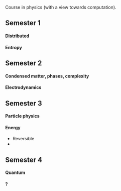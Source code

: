 Course in physics (with a view towards computation).

## Semester 1

#### Distributed

#### Entropy


## Semester 2

#### Condensed matter, phases, complexity


#### Electrodynamics



## Semester 3

#### Particle physics


#### Energy

* Reversible
* 

## Semester 4

#### Quantum

#### ?
